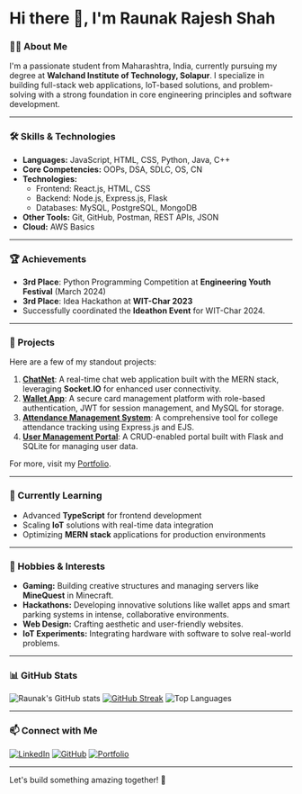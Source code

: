 # Hi there 👋, I'm Raunak Rajesh Shah

### 👨‍💻 About Me
I'm a passionate student from Maharashtra, India, currently pursuing my degree at **Walchand Institute of Technology, Solapur**. I specialize in building full-stack web applications, IoT-based solutions, and problem-solving with a strong foundation in core engineering principles and software development.

---

### 🛠️ Skills & Technologies
- **Languages:** JavaScript, HTML, CSS, Python, Java, C++
- **Core Competencies:** OOPs, DSA, SDLC, OS, CN
- **Technologies:** 
  - Frontend: React.js, HTML, CSS
  - Backend: Node.js, Express.js, Flask
  - Databases: MySQL, PostgreSQL, MongoDB
- **Other Tools:** Git, GitHub, Postman, REST APIs, JSON
- **Cloud:** AWS Basics

---

### 🏆 Achievements
- **3rd Place**: Python Programming Competition at **Engineering Youth Festival** (March 2024)
- **3rd Place**: Idea Hackathon at **WIT-Char 2023**
- Successfully coordinated the **Ideathon Event** for WIT-Char 2024.

---

### 🚀 Projects
Here are a few of my standout projects:

1. **[ChatNet](https://github.com/Rs07-404/ChatNet)**: A real-time chat web application built with the MERN stack, leveraging **Socket.IO** for enhanced user connectivity.
2. **[Wallet App](https://github.com/Rs07-404/WalletApp)**: A secure card management platform with role-based authentication, JWT for session management, and MySQL for storage.
3. **[Attendance Management System](https://github.com/Rs07-404/Attendance-management-system.git)**: A comprehensive tool for college attendance tracking using Express.js and EJS.
4. **[User Management Portal](https://github.com/Rs07-404/SQLite_User_account_database_portal_using_Flask.git)**: A CRUD-enabled portal built with Flask and SQLite for managing user data.

For more, visit my [Portfolio](https://rs07-404.github.io/raunak-shah-portfolio/).

---

### 🌱 Currently Learning
- Advanced **TypeScript** for frontend development
- Scaling **IoT** solutions with real-time data integration
- Optimizing **MERN stack** applications for production environments

---

### 🎨 Hobbies & Interests
- **Gaming:** Building creative structures and managing servers like **MineQuest** in Minecraft.
- **Hackathons:** Developing innovative solutions like wallet apps and smart parking systems in intense, collaborative environments.
- **Web Design:** Crafting aesthetic and user-friendly websites.
- **IoT Experiments:** Integrating hardware with software to solve real-world problems.

---

### 📊 GitHub Stats
![Raunak's GitHub stats](https://github-readme-stats.vercel.app/api?username=Rs07-404&show_icons=true&theme=radical)
[![GitHub Streak](https://github-readme-streak-stats.herokuapp.com/?user=Rs07-404&theme=dark)](https://git.io/streak-stats)
![Top Languages](https://github-readme-stats.vercel.app/api/top-langs/?username=Rs07-404&layout=compact&theme=radical)

---

### 📫 Connect with Me
[![LinkedIn](https://img.shields.io/badge/LinkedIn-blue?logo=linkedin)](https://www.linkedin.com/in/raunak-shah7)
[![GitHub](https://img.shields.io/badge/GitHub-black?logo=github)](https://github.com/Rs07-404)
[![Portfolio](https://img.shields.io/badge/Portfolio-orange)](https://rs07-404.github.io/raunak-shah-portfolio/)

---

Let's build something amazing together! 🚀

<!--
**Rs07-404/Rs07-404** is a ✨ _special_ ✨ repository because its `README.md` (this file) appears on your GitHub profile.

Here are some ideas to get you started:

- 🔭 I’m currently working on ...
- 🌱 I’m currently learning ...
- 👯 I’m looking to collaborate on ...
- 🤔 I’m looking for help with ...
- 💬 Ask me about ...
- 📫 How to reach me: ...
- 😄 Pronouns: ...
- ⚡ Fun fact: ...
-->
